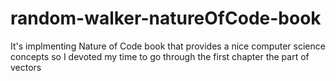 # random-walker-natureOfCode-book
It's implmenting Nature of Code book that provides a nice computer science concepts so I devoted my time to go through the first chapter the part of vectors
